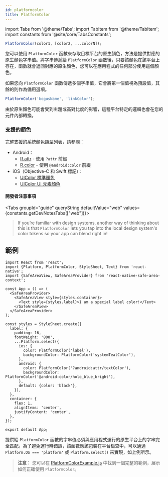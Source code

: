 ```yaml
---
id: platformcolor
title: PlatformColor
---
```


import Tabs from '@theme/Tabs'; import TabItem from '@theme/TabItem'; import constants from '@site/core/TabsConstants';

```js
PlatformColor(color1, [color2, ...colorN]);
```

您可以使用 `PlatformColor` 函數來存取目標平台的原生顏色，方法是提供對應的原生顏色字串值。將字串傳遞給 `PlatformColor` 函數後，只要該顏色在該平台上存在，函數就會返回對應的原生顏色，您可以在應用程式的任何部分使用這個顏色。

如果您向 `PlatformColor` 函數傳遞多個字串值，它會將第一個值視為預設值，其餘的則作為備用選項。

```js
PlatformColor('bogusName', 'linkColor');
```

由於原生顏色可能會受到主題或高對比度的影響，這種平台特定的邏輯也會在您的元件內部轉換。

### 支援的顏色

完整支援的系統顏色類型列表，請參閱：

- Android：
  - [R.attr](https://developer.android.com/reference/android/R.attr) - 使用 `?attr` 前綴
  - [R.color](https://developer.android.com/reference/android/R.color) - 使用 `@android:color` 前綴
- iOS（Objective-C 和 Swift 標記）：
  - [UIColor 標準顏色](https://developer.apple.com/documentation/uikit/uicolor/standard_colors)
  - [UIColor UI 元素顏色](https://developer.apple.com/documentation/uikit/uicolor/ui_element_colors)

#### 開發者注意事項

<Tabs groupId="guide" queryString defaultValue="web" values={constants.getDevNotesTabs(["web"])}>

<TabItem value="web">

> If you’re familiar with design systems, another way of thinking about this is that `PlatformColor` lets you tap into the local design system's color tokens so your app can blend right in!

</TabItem>
</Tabs>

## 範例

```SnackPlayer name=PlatformColor%20Example&supportedPlatforms=android,ios
import React from 'react';
import {Platform, PlatformColor, StyleSheet, Text} from 'react-native';
import {SafeAreaView, SafeAreaProvider} from 'react-native-safe-area-context';

const App = () => (
  <SafeAreaProvider>
    <SafeAreaView style={styles.container}>
      <Text style={styles.label}>I am a special label color!</Text>
    </SafeAreaView>
  </SafeAreaProvider>
);

const styles = StyleSheet.create({
  label: {
    padding: 16,
    fontWeight: '800',
    ...Platform.select({
      ios: {
        color: PlatformColor('label'),
        backgroundColor: PlatformColor('systemTealColor'),
      },
      android: {
        color: PlatformColor('?android:attr/textColor'),
        backgroundColor: PlatformColor('@android:color/holo_blue_bright'),
      },
      default: {color: 'black'},
    }),
  },
  container: {
    flex: 1,
    alignItems: 'center',
    justifyContent: 'center',
  },
});

export default App;
```

提供給 `PlatformColor` 函數的字串值必須與應用程式運行的原生平台上的字串完全匹配。為了避免運行時錯誤，該函數應該包裝在平台檢查中，可以通過 `Platform.OS === 'platform'` 或 `Platform.select()` 來實現，如上例所示。

> **注意：** 您可以在 [PlatformColorExample.js](https://github.com/facebook/react-native/blob/main/packages/rn-tester/js/examples/PlatformColor/PlatformColorExample.js) 中找到一個完整的範例，展示如何正確使用 `PlatformColor`。